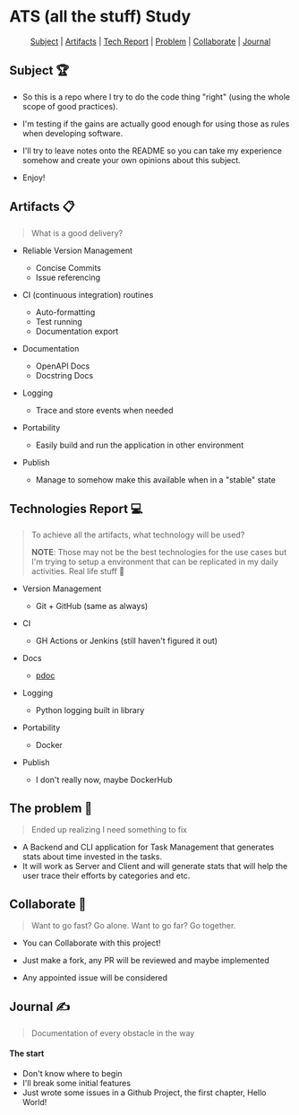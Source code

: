 # ATS (all the stuff) Study
<p align="center">
    <a href="#Subject">Subject</a>  |
    <a href="#Artifacts">Artifacts</a> |
    <a href="#TechReport">Tech Report</a> |
    <a href="#Problem">Problem</a> |
    <a href="#Collaborate">Collaborate</a> |
    <a href="#Journal">Journal</a>
</p>

<span id="Subject">

## Subject 🏆️

- So this is a repo where I try to do the code thing "right" (using the whole scope of good practices).

- I'm testing if the gains are actually good enough for using those as rules when developing software.

- I'll try to leave notes onto the README so you can take my experience somehow and create your own opinions about this subject.

- Enjoy!



<span id="Artifacts">

## Artifacts 📋️
> What is a good delivery?

- Reliable Version Management

  - Concise Commits
  - Issue referencing

- CI (continuous integration) routines

  - Auto-formatting
  - Test running
  - Documentation export

- Documentation

  - OpenAPI Docs
  - Docstring Docs

- Logging

  - Trace and store events when needed

- Portability

  - Easily build and run the application in other environment

- Publish

  - Manage to somehow make this available when in a "stable" state



<span id="TechReport">

## Technologies Report 💻️

> To achieve all the artifacts, what technology will be used?
>
> **NOTE**: Those may not be the best technologies for the use cases but I'm trying to setup a environment that can be replicated in my daily activities. Real life stuff 🥱

- Version Management
  - Git + GitHub (same as always)
- CI
  - GH Actions or Jenkins (still haven't figured it out)

- Docs

  - [pdoc](https://pdoc3.github.io/pdoc/)

- Logging

  - Python logging built in library

- Portability

  - Docker

- Publish

  - I don't really now, maybe DockerHub



<span id="Problem">

## The problem 🐙

> Ended up realizing I need something to fix

- A Backend and CLI application for Task Management that generates stats about time invested in the tasks.
- It will work as Server and Client and will generate stats that will help the user trace their efforts by categories and etc.



<span id="Collaborate">

## Collaborate 🤝

> Want to go fast? Go alone. Want to go far? Go together.

- You can Collaborate with this project!

- Just make a fork, any PR will be reviewed and maybe implemented

- Any appointed issue will be considered



<span id="Journal">

## Journal ✍️

> Documentation of every obstacle in the way

#### The start

- Don't know where to begin
- I'll break some initial features
- Just wrote some issues in a Github Project, the first chapter, Hello World!

